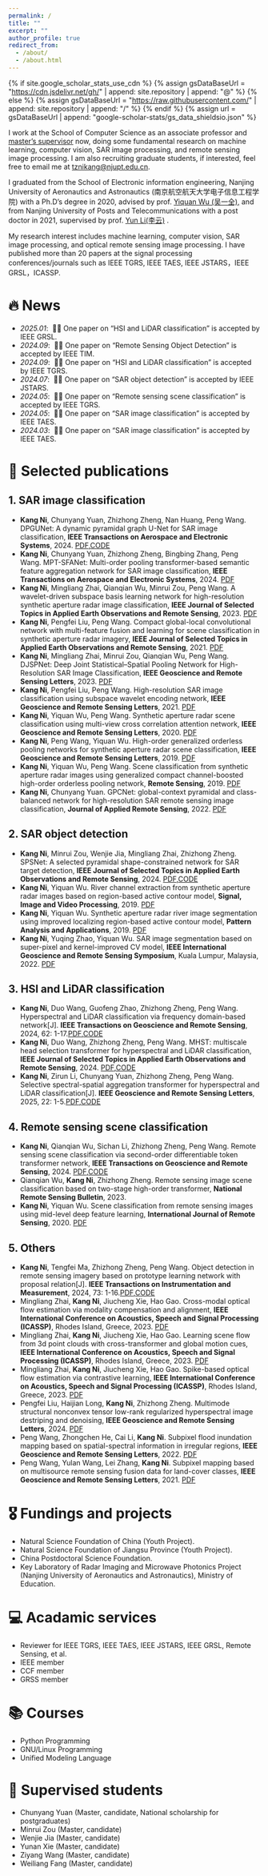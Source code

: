 ```yaml
---
permalink: /
title: ""
excerpt: ""
author_profile: true
redirect_from: 
  - /about/
  - /about.html
---
```


{% if site.google_scholar_stats_use_cdn %}
{% assign gsDataBaseUrl = "https://cdn.jsdelivr.net/gh/" | append: site.repository | append: "@" %}
{% else %}
{% assign gsDataBaseUrl = "https://raw.githubusercontent.com/" | append: site.repository | append: "/" %}
{% endif %}
{% assign url = gsDataBaseUrl | append: "google-scholar-stats/gs_data_shieldsio.json" %}

<span class='anchor' id='about-me'></span>

I work at the School of Computer Science  as an associate professor and [master’s supervisor](https://yjs.njupt.edu.cn/dsgl/nocontrol/college/dsfcxq.htm?dsJbxxId=32C25D4D68CE834EB4FF94079834CE0E) now, doing some fundamental research on  machine learning, computer vision, SAR image processing, and remote sensing image processing. I am also recruiting graduate students, if interested, feel free to email me at [tznikang@njupt.edu.cn](mailto:tznikang@njupt.edu.cn).

I graduated from the School of Electronic information engineering, Nanjing University of Aeronautics and Astronautics (南京航空航天大学电子信息工程学院) with a Ph.D’s degree in 2020, advised by prof. [Yiquan Wu (吴一全),](http://faculty.nuaa.edu.cn/wyq2/zh_CN/index.htm) and from Nanjing University of Posts and Telecommunications with a post doctor in 2021, supervised by prof. [Yun Li(李云)](https://lidata-ai.github.io) .

My research interest includes machine learning, computer vision, SAR image processing, and optical remote sensing image processing. I have published more than 20 papers  at the signal processing conferences/journals such as IEEE TGRS, IEEE TAES, IEEE JSTARS，IEEE GRSL，ICASSP.



# 🔥 News
- *2025.01*: &nbsp;🎉🎉 One paper on “HSI and LiDAR classification” is accepted by IEEE GRSL.
- *2024.09*: &nbsp;🎉🎉 One paper on “Remote Sensing Object Detection” is accepted by IEEE TIM.
- *2024.09*: &nbsp;🎉🎉 One paper on “HSI and LiDAR classification” is accepted by IEEE TGRS.
- *2024.07*: &nbsp;🎉🎉 One paper on “SAR object detection” is accepted by IEEE JSTARS. 
- *2024.05*: &nbsp;🎉🎉 One paper on “Remote sensing scene classification” is accepted by IEEE TGRS.
- *2024.05*: &nbsp;🎉🎉 One paper on “SAR image classification” is accepted by IEEE TAES. 
- *2024.03*: &nbsp;🎉🎉 One paper on “SAR image classification” is accepted by IEEE TAES. 

# 📝 Selected publications 

## 1. SAR image classification
- **Kang Ni**, Chunyang Yuan, Zhizhong Zheng, Nan Huang, Peng Wang. DPGUNet: A dynamic pyramidal graph U-Net for SAR image classification, **IEEE Transactions on Aerospace and Electronic Systems**, 2024. [PDF](https://ieeexplore.ieee.org/document/10499890),[CODE](https://github.com/RSIP-NJUPT/DPGUNet)
- **Kang Ni**, Chunyang Yuan, Zhizhong Zheng, Bingbing Zhang, Peng Wang. MPT-SFANet: Multi-order pooling transformer-based semantic feature aggregation network for SAR image classification, **IEEE Transactions on Aerospace and Electronic Systems**, 2024. [PDF](https://ieeexplore.ieee.org/document/10485456)
- **Kang Ni**, Mingliang Zhai, Qianqian Wu, Minrui Zou, Peng Wang. A wavelet-driven subspace basis learning network for high-resolution synthetic aperture radar image classification, **IEEE Journal of Selected Topics in Applied Earth Observations and Remote Sensing**, 2023. [PDF](https://ieeexplore.ieee.org/document/10035967)
- **Kang Ni**, Pengfei Liu, Peng Wang. Compact global-local convolutional network with multi-feature fusion and learning for scene classification in synthetic aperture radar imagery, **IEEE Journal of Selected Topics in Applied Earth Observations and Remote Sensing**, 2021. [PDF](https://ieeexplore.ieee.org/document/9484804)
- **Kang Ni**, Mingliang Zhai, Minrui Zou, Qianqian Wu, Peng Wang. DJSPNet: Deep Joint Statistical–Spatial Pooling Network for High-Resolution SAR Image Classification, **IEEE Geoscience and Remote Sensing Letters**, 2023. [PDF](https://ieeexplore.ieee.org/document/10160023)
- **Kang Ni**, Pengfei Liu, Peng Wang. High-resolution SAR image classification using subspace wavelet encoding network, **IEEE Geoscience and Remote Sensing Letters**, 2021. [PDF](https://ieeexplore.ieee.org/document/9584865)
- **Kang Ni**, Yiquan Wu, Peng Wang. Synthetic aperture radar scene classification using multi-view cross correlation attention network, **IEEE Geoscience and Remote Sensing Letters**, 2020. [PDF](https://ieeexplore.ieee.org/document/8915791)
- **Kang Ni**, Peng Wang, Yiquan Wu. High-order generalized orderless pooling networks for synthetic aperture radar scene classification, **IEEE Geoscience and Remote Sensing Letters**, 2019. [PDF](https://ieeexplore.ieee.org/document/8695749)
- **Kang Ni**, Yiquan Wu, Peng Wang. Scene classification from synthetic aperture radar images using generalized compact channel-boosted high-order orderless pooling network, **Remote Sensing**, 2019. [PDF](https://www.mdpi.com/2072-4292/11/9/1079)
- **Kang Ni**, Chunyang Yuan. GPCNet: global-context pyramidal and class-balanced network for high-resolution SAR remote sensing image classification, **Journal of Applied Remote Sensing**, 2022. [PDF](https://www.spiedigitallibrary.org/journals/journal-of-applied-remote-sensing/volume-16/issue-3/036510/GPCNet--global-context-pyramidal-and-class-balanced-network-for/10.1117/1.JRS.16.036510.short)

## 2. SAR object detection
- **Kang Ni**, Minrui Zou, Wenjie Jia, Mingliang Zhai, Zhizhong Zheng. SPSNet: A selected pyramidal shape-constrained network for SAR target detection, **IEEE Journal of Selected Topics in Applied Earth Observations and Remote Sensing**, 2024. [PDF](https://ieeexplore.ieee.org/document/10592767),[CODE](https://github.com/RSIP-NJUPT/SPSNet)
- **Kang Ni**, Yiquan Wu. River channel extraction from synthetic aperture radar images based on region-based active contour model, **Signal, Image and Video Processing**, 2019. [PDF](https://link.springer.com/article/10.1007/s11760-019-01452-1)
- **Kang Ni**, Yiquan Wu. Synthetic aperture radar river image segmentation using improved localizing region-based active contour model, **Pattern Analysis and Applications**, 2019. [PDF](https://link.springer.com/article/10.1007/s10044-018-0683-6)
- **Kang Ni**, Yuqing Zhao, Yiquan Wu. SAR image segmentation based on super-pixel and kernel-improved CV model, **IEEE International Geoscience and Remote Sensing Symposium**, Kuala Lumpur, Malaysia, 2022. [PDF](https://ieeexplore.ieee.org/document/9883471/)

## 3. HSI and LiDAR classification
- **Kang Ni**, Duo Wang, Guofeng Zhao, Zhizhong Zheng, Peng Wang. Hyperspectral and LiDAR classification via frequency domain-based network[J]. **IEEE Transactions on Geoscience and Remote Sensing**, 2024, 62: 1-17.[PDF](https://ieeexplore.ieee.org/document/10614647),[CODE](https://github.com/RSIP-NJUPT/FDNet)
- **Kang Ni**, Duo Wang, Zhizhong Zheng, Peng Wang. MHST: multiscale head selection transformer for hyperspectral and LiDAR classification, **IEEE Journal of Selected Topics in Applied Earth Observations and Remote Sensing**, 2024. [PDF](https://ieeexplore.ieee.org/document/10438852),[CODE](https://github.com/RSIP-NJUPT/MHST)
- **Kang Ni**, Zirun Li, Chunyang Yuan, Zhizhong Zheng, Peng Wang. Selective spectral-spatial aggregation transformer for hyperspectral and LiDAR classification[J]. **IEEE Geoscience and Remote Sensing Letters**, 2025, 22: 1-5.[PDF](https://ieeexplore.ieee.org/document/10813565),[CODE](https://github.com/RSIP-NJUPT/S2ATNet)

## 4. Remote sensing scene classification
-  **Kang Ni**, Qianqian Wu, Sichan Li, Zhizhong Zheng, Peng Wang. Remote sensing scene classification via second-order differentiable token transformer network, **IEEE Transactions on Geoscience and Remote Sensing**, 2024. [PDF](https://ieeexplore.ieee.org/document/10542965),[CODE](https://github.com/RSIP-NJUPT/SDT2Net)
-  Qianqian Wu, **Kang Ni**, Zhizhong Zheng. Remote sensing image scene classification based on two-stage high-order transformer, **National Remote Sensing Bulletin**, 2023.
-  **Kang Ni**, Yiquan Wu. Scene classification from remote sensing images using mid-level deep feature learning, **International Journal of Remote Sensing**, 2020. [PDF](https://www.tandfonline.com/doi/abs/10.1080/01431161.2019.1667551?journalCode=tres20)


## 5. Others
-  **Kang Ni**, Tengfei Ma, Zhizhong Zheng, Peng Wang. Object detection in remote sensing imagery based on prototype learning network with proposal relation[J]. **IEEE Transactions on Instrumentation and Measurement**, 2024, 73: 1-16.[PDF](https://ieeexplore.ieee.org/document/10681199),[CODE](https://github.com/RSIP-NJUPT/PLNet-PR)
- Mingliang Zhai, **Kang Ni**, Jiucheng Xie, Hao Gao. Cross-modal optical flow estimation via modality compensation and alignment, **IEEE International Conference on Acoustics, Speech and Signal Processing (ICASSP)**, Rhodes Island, Greece, 2023. [PDF](https://ieeexplore.ieee.org/document/10095898)
- Mingliang Zhai, **Kang Ni**, Jiucheng Xie, Hao Gao. Learning scene flow from 3d point clouds with cross-transformer and global motion cues, **IEEE International Conference on Acoustics, Speech and Signal Processing (ICASSP)**, Rhodes Island, Greece, 2023. [PDF](https://ieeexplore.ieee.org/document/10095650)
- Mingliang Zhai, **Kang Ni**, Jiucheng Xie, Hao Gao. Spike-based optical flow estimation via contrastive learning, **IEEE International Conference on Acoustics, Speech and Signal Processing (ICASSP)**, Rhodes Island, Greece, 2023. [PDF](https://ieeexplore.ieee.org/document/10094700)
- Pengfei Liu, Haijian Long, **Kang Ni**, Zhizhong Zheng. Multimode structural nonconvex tensor low-rank regularized hyperspectral image destriping and denoising, **IEEE Geoscience and Remote Sensing Letters**, 2024. [PDF](https://ieeexplore.ieee.org/document/10487906)
- Peng Wang, Zhongchen He, Cai Li, **Kang Ni**. Subpixel flood inundation mapping based on spatial-spectral information in irregular regions, **IEEE Geoscience and Remote Sensing Letters**, 2022. [PDF](https://ieeexplore.ieee.org/document/9885242)
- Peng Wang, Yulan Wang, Lei Zhang, **Kang Ni**. Subpixel mapping based on multisource remote sensing fusion data for land-cover classes, **IEEE Geoscience and Remote Sensing Letters**, 2021. [PDF](https://ieeexplore.ieee.org/document/9411930)

# 🎖 Fundings and projects
- Natural Science Foundation of China (Youth Project). 
- Natural Science Foundation of Jiangsu Province (Youth Project).
- China Postdoctoral Science Foundation.
- Key Laboratory of Radar Imaging and Microwave Photonics Project (Nanjing University of Aeronautics and Astronautics), Ministry of Education.


# 💻 Acadamic services
- Reviewer for IEEE TGRS, IEEE TAES, IEEE JSTARS, IEEE GRSL, Remote Sensing, et al.
- IEEE member
- CCF member
- GRSS member

# 📚 Courses
- Python Programming
- GNU/Linux Programming
- Unified Modeling Language

# 📖 Supervised students
- Chunyang Yuan (Master, candidate, National scholarship for postgraduates)
- Minrui Zou (Master, candidate)
- Wenjie Jia (Master, candidate)
- Yunan Xie (Master, candidate)
- Ziyang Wang (Master, candidate)
- Weiliang Fang (Master, candidate)



